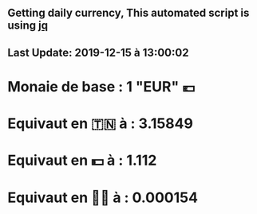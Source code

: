 ## Getting daily currency, This automated script is using [jq](https://stedolan.github.io/jq/)
## Last Update:  2019-12-15 à 13:00:02
 # Monaie de base : 1 "EUR" 💶 
 # Equivaut en 🇹🇳 à :  3.15849 
 # Equivaut en 💵 à : 1.112
 # Equivaut en 🐱‍💻 à :  0.000154
